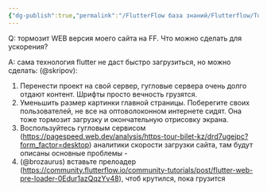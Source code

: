 ```yaml
---
{"dg-publish":true,"permalink":"/FlutterFlow база знаний/Flutterflow/Тормозит WEB версия моего сайта на FF/","created":"2024-10-23T10:56:46.431-03:00","updated":"2024-10-23T10:56:46.431-03:00"}
---
```


Q: тормозит WEB версия моего сайта на FF. 
Что можно сделать для ускорения?

A: сама технология flutter не даст быстро загрузиться, но можно сделать:
(@skripov): 
1. Перенести проект на свой сервер, гугловые сервера очень долго отдают контент. Шрифты просто вечность грузятся.
2. Уменьшить размер картинки главной страницы. Поберегите своих пользователей, не все на оптоволоконном интернете сидят. Она тоже тормозит загрузку и окончательную отрисовку экрана.
3. Воспользуйтесь гугловым сервисом (https://pagespeed.web.dev/analysis/https-tour-bilet-kz/drd7ugejpc?form_factor=desktop) аналитики скорости загрузки сайта, там будут описаны основные проблемы -
4. (@brozaurus) вставьте прелоадер (https://community.flutterflow.io/community-tutorials/post/flutter-web-pre-loader-0Edur1azQqzYv48), чтоб крутился, пока грузится
